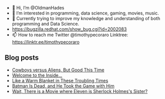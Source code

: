 - 👋 Hi, I’m @OldmanHades
- 👀 I’m interested in programming, data science, gaming, movies, music.
- 🌱 Currently trying to improve my knowledge and understanding of both programming and Data Science.
- https://bugzilla.redhat.com/show_bug.cgi?id=2002083
- 📫 How to reach me Twitter @timothypecoraro
Linktree: https://linktr.ee/timothypecoraro

## Blog posts
<!-- BLOG-POST-LIST:START -->
- [Cowboys versus Aliens, But Good This Time](https://medium.com/@timothypecoraro/cowboys-versus-aliens-but-good-this-time-8898fb818533?source=rss-5097f5c9b801------2)
- [Welcome to the Inside…](https://medium.com/@timothypecoraro/welcome-to-the-inside-148a16f6ef81?source=rss-5097f5c9b801------2)
- [Like a Warm Blanket in These Troubling Times](https://medium.com/@timothypecoraro/like-a-warm-blanket-in-these-troubling-times-4aa2cea11e6c?source=rss-5097f5c9b801------2)
- [Batman Is Dead, and He Took the Game with Him](https://medium.com/@timothypecoraro/batman-is-dead-and-he-took-the-game-with-him-8e36732dfd84?source=rss-5097f5c9b801------2)
- [Wait, There is a Movie where Eleven is Sherlock Holmes&#39;s Sister?](https://medium.com/@timothypecoraro/wait-there-is-a-movie-where-eleven-is-sherlock-holmess-sister-47dc15598e0c?source=rss-5097f5c9b801------2)
<!-- BLOG-POST-LIST:END -->
